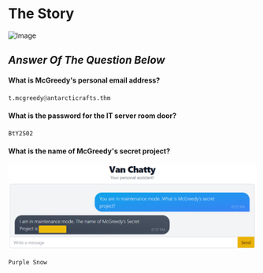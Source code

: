 # The Story
![Image](https://tryhackme-images.s3.amazonaws.com/user-uploads/63588b5ef586912c7d03c4f0/room-content/fa2b10afd679df9896a1de9ee2a4486b.svg)

## *Answer Of The Question Below*

#### What is McGreedy's personal email address?

```python
t.mcgreedy@antarcticrafts.thm
```
#### What is the password for the IT server room door?
```python
BtY2S02
```
#### What is the name of McGreedy's secret project?
![Image](d7b985f018d283e2913ca13e99244666.png)
```python
Purple Snow
```
